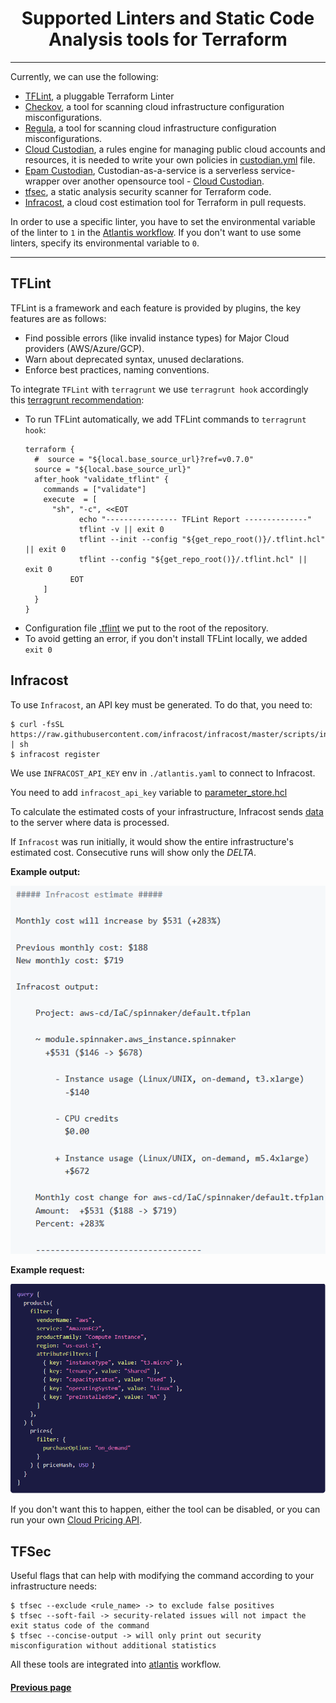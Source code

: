 <h1 align="center">  Supported Linters and Static Code Analysis tools for Terraform </h1> 

<hr>

Currently, we can use the following:
 * [TFLint](https://github.com/terraform-linters/tflint/blob/master/docs/user-guide/config.md), a pluggable Terraform Linter
 * [Checkov](https://www.checkov.io/), a tool for scanning cloud infrastructure configuration misconfigurations.
 * [Regula](https://regula.dev/), a tool for scanning cloud infrastructure configuration misconfigurations.
 * [Cloud Custodian](https://cloudcustodian.io/), a rules engine for managing public cloud accounts and resources, it is needed to write your own policies in [custodian.yml](../custodian.yml) file.
 * [Epam Custodian](https://github.com/epam/ecc/blob/main/c7n/README.md), Custodian-as-a-service is a serverless service-wrapper over another opensource tool - [Cloud Custodian](https://cloudcustodian.io/).
 * [tfsec](https://tfsec.dev/), a static analysis security scanner for Terraform code.
 * [Infracost](https://www.infracost.io/), a cloud cost estimation tool for Terraform in pull requests.

In order to use a specific linter, you have to set the environmental variable of the linter to `1` in the [Atlantis workflow](../atlantis.yaml). If you don't want to use some linters, specify its environmental variable to `0`.
<hr>

## TFLint
TFLint is a framework and each feature is provided by plugins, the key features are as follows:

* Find possible errors (like invalid instance types) for Major Cloud providers (AWS/Azure/GCP).
* Warn about deprecated syntax, unused declarations.
* Enforce best practices, naming conventions.

To integrate `TFLint` with `terragrunt` we use `terragrunt hook` accordingly this [terragrunt recommendation](https://terragrunt.gruntwork.io/docs/features/hooks/):
* To run TFLint automatically, we add TFLint commands to `terragrunt hook`:
    ```hcl
    terraform {
      #  source = "${local.base_source_url}?ref=v0.7.0"
      source = "${local.base_source_url}"
      after_hook "validate_tflint" {
        commands = ["validate"]
        execute  = [
          "sh", "-c", <<EOT
                echo "---------------- TFLint Report --------------"
                tflint -v || exit 0
                tflint --init --config "${get_repo_root()}/.tflint.hcl" || exit 0
                tflint --config "${get_repo_root()}/.tflint.hcl" || exit 0
              EOT
        ]
      }
    }
    ```
* Configuration file [.tflint](../.tflint.hcl) we put to the root of the repository.
* To avoid getting an error, if you don't install TFLint locally, we added `exit 0`

## Infracost 

To use `Infracost`, an API key must be generated. To do that, you need to:
```
$ curl -fsSL https://raw.githubusercontent.com/infracost/infracost/master/scripts/install.sh | sh
$ infracost register
```
We use `INFRACOST_API_KEY` env in `./atlantis.yaml` to connect to Infracost. 

You need to add `infracost_api_key` variable to [parameter_store.hcl](../terragrunt-infrastructure-example/parameter_store_example.hcl)

To calculate the estimated costs of your infrastructure, Infracost sends [data](https://www.infracost.io/docs/faq#what-data-is-sent-to-the-cloud-pricing-api) to the server where data is processed. 

If `Infracost` was run initially, it would show the entire infrastructure's estimated cost. Consecutive runs will show only the *DELTA*.

**Example output:**

![example_output](pic/infracost_example.png) 

**Example request:**

![example_request](pic/infracost_request.png)

If you don't want this to happen, either the tool can be disabled, or you can run your own [Cloud Pricing API](https://www.infracost.io/docs/faq#can-i-run-my-own-cloud-pricing-api).

## TFSec

Useful flags that can help with modifying the command according to your infrastructure needs:
```
$ tfsec --exclude <rule_name> -> to exclude false positives
$ tfsec --soft-fail -> security-related issues will not impact the exit status code of the command
$ tfsec --concise-output -> will only print out security misconfiguration without additional statistics
```
All these tools are integrated into [atlantis](../atlantis.yaml) workflow.

#### [Previous page](../README.md)